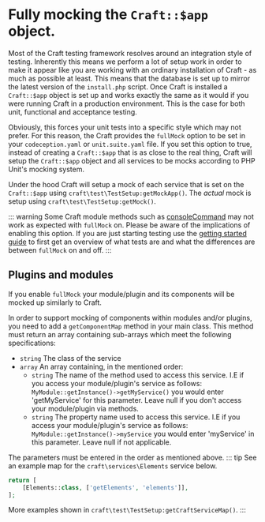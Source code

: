 # Fully mocking the `Craft::$app` object.

Most of the Craft testing framework resolves around an integration style of testing. Inherently this means we perform a lot of setup work in order to make it appear like you are working with an ordinary installation of Craft - as much as possible at least. This means that the database is set up to mirror the latest version of the `install.php` script. Once Craft is installed a `Craft::$app` object is set up and works exactly the same as it would if you were running Craft in a production environment. This is the case for both unit, functional and acceptance testing.

Obviously, this forces your unit tests into a specific style which may not prefer. For this reason, the Craft provides the `fullMock` option to be set in your `codeception.yaml` or `unit.suite.yaml` file. If you set this option to true, instead of creating a `Craft::$app` that is as close to the real thing, Craft will setup the `Craft::$app` object and all services to be mocks according to PHP Unit's mocking system.

Under the hood Craft will setup a mock of each service that is set on the `Craft::$app` using `craft\test\TestSetup:getMockApp()`. The *actual* mock is setup using `craft\test\TestSetup:getMock()`.

::: warning
Some Craft module methods such as [consoleCommand](../testing-craft/console.md) may not work as expected with `fullMock` on. Please be aware of the implications of enabling this option. If you are just starting testing use the [getting started guide](../testing-craft/getting-started.md) to first get an overview of what tests are and what the differences are between `fullMock` on and off.
:::

## Plugins and modules
If you enable `fullMock` your module/plugin and its components will be mocked up similarly to Craft.

In order to support mocking of components within modules and/or plugins, you need to add a `getComponentMap` method in your main class. This method must return an array containing sub-arrays which meet the following specifications:

- `string` The class of the service
- `array` An array containing, in the mentioned order:
  - `string` The name of the method used to access this service. I.E if you access your module/plugin's service as follows: `MyModule::getInstance()->getMyService()` you would enter 'getMyService' for this parameter. Leave null if you don't access your module/plugin via methods.
  - `string` The property name used to access this service. I.E if you access your module/plugin's service as follows: `MyModule::getInstance()->myService` you would enter 'myService' in this parameter. Leave null if not applicable.

The parameters must be entered in the order as mentioned above. ::: tip See an example map for the `craft\services\Elements` service below.

```php
return [
    [Elements::class, ['getElements', 'elements']],
];
```
More examples shown in `craft\test\TestSetup:getCraftServiceMap()`.
:::
